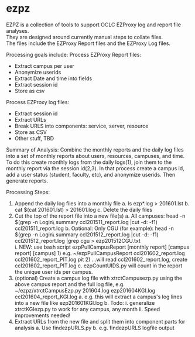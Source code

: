 # ezpz
EZPZ is a collection of tools to support OCLC EZProxy log and report file analyses.  
They are designed around currently manual steps to collate files.   
The files include the EZProxy Report files and the EZProxy Log files.

Processing goals include:
Process EZProxy Report files:
* Extract campus per user		
* Anonymize userids
* Extract Date and time into fields
* Extract session id
* Store as csv

Process EZProxy log files:
* Extract session id
* Extract URLs
* Break URLS into components: service, server, resource
* Store as CSV
* Other stuff, TBD

Summary of Analysis:
Combine the monthly reports and the daily log files into a set of monthly reports about users, resources, campuses, and time.  
To do this create monthly logs from the daily logs(1), join them to the monthly report via the session id(2,3). 
In that process create a campus id, add a user status (student, faculty, etc), and anonymize userids.  Then generate reports.

Processing Steps:
1. Append the daily log files into a monthly file
	a. ls ezp*.log > 201601.lst
	b. cat $(cat 201601.lst) > 201601.log
	c. Delete the daily files
2. Cut the top of the report file into a new file(s)
	a. All campuses: head -n $(grep -n Login\ summary ccl201511_report.log |cut -d: -f1) ccl201511_report.log
	b. Optional: Only CGU (for example): head -n $(grep -n Login\ summary ccl201512_report.log |cut -d: -f1) ccl201512_report.log |grep cgu > ezp201512CGU.txt  
		i. NEW: use bash script ezpPullCampusReport [monthly report] [campus report] [campus]
			1) e.g.  ~/ezpPullCampusReport ccl201602_report.log ccl201602_report_PIT.log pit
			2) ...will read ccl201602_report.log, create ccl201602_report_PIT.log
	c. ezpCountUIDS.py will count in the report the unique user ids per campus.
3. (optional) Create a campus log file with xtrctCampusezp.py using the above campus report and the full log file, e.g.  ~/ezpz/xtrctCampusEzp.py 201604.log ezp201604KGI.log ccl201604_report_KGI.log
	a. e.g. this will extract a campus's log lines into a new file like ezp201601KGI.log
	b. Todo: 
		i. generalize xtrctKGIezp.py to work for any campus, any month
		ii. Speed improvements needed!
4. Extract URLs from the new file and split them into component parts for analysis
	a. Use findezpURLS.py
	b. e.g. findezpURLS logfile output

